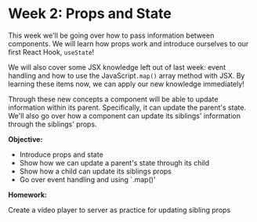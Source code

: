 # Week 2: Props and State

This week we'll be going over how to pass information between components. We will learn how props work and introduce ourselves to our first React Hook, `useState`! 

We will also cover some JSX knowledge left out of last week: event handling and how to use the JavaScript`.map()` array method with JSX. By learning these items now, we can apply our new knowledge immediately!

Through these new concepts a component will be able to update information within its parent. Specifically, it can update the parent's state. We'll also go over how a component can update its siblings' information through the siblings' props.

**Objective:**
- Introduce props and state
- Show how we can update a parent's state through its child
- Show how a child can update its siblings props
- Go over event handling and using `.map()'

**Homework:**

Create a video player to  server as practice for updating sibling props
